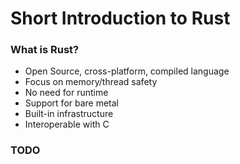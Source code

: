 # Short Introduction to Rust

### What is Rust?

* Open Source, cross-platform, compiled language
* Focus on memory/thread safety
* No need for runtime
* Support for bare metal
* Built-in infrastructure
* Interoperable with C

### TODO